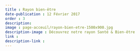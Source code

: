 ```yaml
---
title : Rayon bien-être
date-publication : 12 Février 2017 
order : 3
description:
image : page-acceuil/rayon-bien-etre-1500x900.jpg
description-image : Découvrez notre rayon Santé & Bien-être
link : 
description-link : 
---
```

